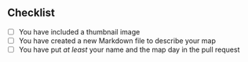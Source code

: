 ## Checklist

- [ ] You have included a thumbnail image
- [ ] You have created a new Markdown file to describe your map
- [ ] You have put _at least_ your name and the map day in the pull request
